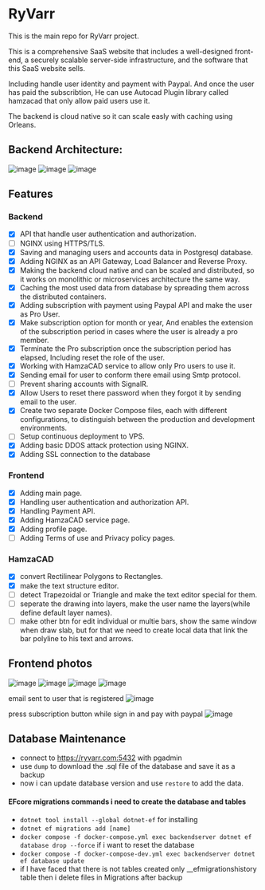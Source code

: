 # RyVarr
This is the main repo for RyVarr project.

This is a comprehensive SaaS website that includes a well-designed front-end, a securely scalable server-side infrastructure, and the software that this SaaS website sells.

Including  handle user identity and payment with Paypal. And once the user has paid the subscribtion, He can use Autocad Plugin library called hamzacad that only allow paid users use it.

The backend is cloud native so it can scale easly with caching using Orleans.

## Backend Architecture:
![image](https://github.com/RayanFarhat/RyVarr/assets/100049997/149dc50c-c4a0-4b81-b085-b06537c1e873)
![image](https://github.com/RayanFarhat/RyVarr/assets/100049997/adfc0eaf-50c1-455d-b28d-d3343f73e20a)
![image](https://github.com/RayanFarhat/RyVarr/assets/100049997/55ea845f-3894-4db2-85c5-f701d9ed6e1a)
## Features
### Backend
- [X] API that handle user authentication and authorization.
- [ ] NGINX using HTTPS/TLS.
- [X] Saving and managing users and accounts data in Postgresql database.
- [X] Adding NGINX as an API Gateway, Load Balancer and Reverse Proxy.
- [X] Making the backend cloud native and can be scaled and distributed, so it works on monolithic or microservices architecture the same way.
- [X] Caching the most used data from database by spreading them across the distributed containers.
- [X] Adding subscription with payment using Paypal API and make the user as Pro User.
- [X] Make subscription option for month or year, And enables the extension of the subscription period in cases where the user is already a pro member.
- [X] Terminate the Pro subscription once the subscription period has elapsed, Including reset the role of the user.
- [X] Working with HamzaCAD service to allow only Pro users to use it.
- [X] Sending email for user to conform there email using Smtp protocol.
- [ ] Prevent sharing accounts with SignalR.
- [X] Allow Users to reset there password when they forgot it by sending email to the user.
- [X] Create two separate Docker Compose files, each with different configurations, to distinguish between the production and development environments.
- [ ] Setup continuous deployment to VPS.
- [X] Adding basic DDOS attack protection using NGINX.
- [X] Adding SSL connection to the database

### Frontend
- [X] Adding main page.
- [X] Handling user authentication and authorization API.
- [X] Handling Payment API.
- [X] Adding HamzaCAD service page.
- [X] Adding profile page.
- [ ] Adding Terms of use and Privacy policy pages.
### HamzaCAD
- [X] convert Rectilinear Polygons to Rectangles.
- [X] make the text structure editor.
- [ ] detect Trapezoidal or Triangle and make the text editor special for them.
- [ ] seperate the drawing into layers, make the user name the layers(while define default layer names).
- [ ] make other btn for edit individual or multie bars, show the same window when draw slab, but for that we need to create local data that link the bar polyline to his text and arrows. 

## Frontend photos
![image](https://github.com/RayanFarhat/RyVarr/assets/100049997/f67e0a2e-bbb9-4a45-a49e-09966f747c37)
![image](https://github.com/RayanFarhat/RyVarr/assets/100049997/17e405ad-7a9d-4bd9-b92a-9ad002451613)
![image](https://github.com/RayanFarhat/RyVarr/assets/100049997/86f26ca0-66c4-419f-b735-53859389d8dd)
![image](https://github.com/RayanFarhat/RyVarr/assets/100049997/5df8c545-c00d-4157-9768-1b0ac7f0fddd)

email sent to user that is registered
![image](https://github.com/RayanFarhat/RyVarr/assets/100049997/8471dd17-184a-4330-b604-351b6d67acc3)

press subscription button while sign in and pay with paypal
![image](https://github.com/RayanFarhat/RyVarr/assets/100049997/def0b81b-8505-4ca3-a208-3e1429d7197d)


## Database Maintenance
- connect to https://ryvarr.com:5432 with pgadmin
- use `dump` to download the .sql file of the database and save it as a backup
- now i can update database version and use `restore` to add the data.

#### EFcore migrations commands i need to create the database and tables
* `dotnet tool install --global dotnet-ef` for installing
* `dotnet ef migrations add [name]`
* `docker compose -f docker-compose.yml exec backendserver dotnet ef database drop --force` if i want to reset the database
* `docker compose -f docker-compose-dev.yml exec backendserver dotnet ef database update`
* if I have faced that there is not tables created only __efmigrationshistory table then i delete files in Migrations after backup















